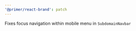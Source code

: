```yaml
---
'@primer/react-brand': patch
---
```


Fixes focus navigation within mobile menu in `SubdomainNavbar`
